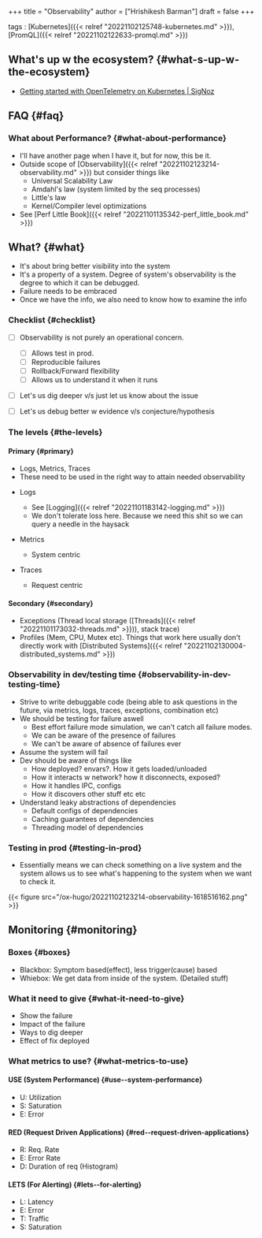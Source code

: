 +++
title = "Observability"
author = ["Hrishikesh Barman"]
draft = false
+++

tags
: [Kubernetes]({{< relref "20221102125748-kubernetes.md" >}}), [PromQL]({{< relref "20221102122633-promql.md" >}})


## What's up w the ecosystem? {#what-s-up-w-the-ecosystem}

-   [Getting started with OpenTelemetry on Kubernetes | SigNoz](https://signoz.io/blog/opentelemetry-kubernetes/)


## FAQ {#faq}


### What about Performance? {#what-about-performance}

-   I'll have another page when I have it, but for now, this be it.
-   Outside scope of [Observability]({{< relref "20221102123214-observability.md" >}}) but consider things like
    -   Universal Scalability Law
    -   Amdahl's law (system limited by the seq processes)
    -   Little's law
    -   Kernel/Compiler level optimizations
-   See [Perf Little Book]({{< relref "20221101135342-perf_little_book.md" >}})


## What? {#what}

-   It's about bring better visibility into the system
-   It's a property of a system. Degree of system's observability is the degree to which it can be debugged.
-   Failure needs to be embraced
-   Once we have the info, we also need to know how to examine the info


### Checklist {#checklist}

-   [ ] Observability is not purely an operational concern.
    -   [ ] Allows test in prod.
    -   [ ] Reproducible failures
    -   [ ] Rollback/Forward flexibility
    -   [ ] Allows us to understand it when it runs
-   [ ] Let's us dig deeper v/s just let us know about the issue
-   [ ] Let's us debug better w evidence v/s conjecture/hypothesis


### The levels {#the-levels}


#### Primary {#primary}

-   Logs, Metrics, Traces
-   These need to be used in the right way to attain needed observability

<!--list-separator-->

-  Logs

    -   See [Logging]({{< relref "20221101183142-logging.md" >}})
    -   We don't tolerate loss here. Because we need this shit so we can query a needle in the haysack

<!--list-separator-->

-  Metrics

    -   System centric

<!--list-separator-->

-  Traces

    -   Request centric


#### Secondary {#secondary}

-   Exceptions (Thread local storage ([Threads]({{< relref "20221101173032-threads.md" >}})), stack trace)
-   Profiles (Mem, CPU, Mutex etc). Things that work here usually don't directly work with [Distributed Systems]({{< relref "20221102130004-distributed_systems.md" >}})


### Observability in dev/testing time {#observability-in-dev-testing-time}

-   Strive to write debuggable code (being able to ask questions in the future, via metrics, logs, traces, exceptions, combination etc)
-   We should be testing for failure aswell
    -   Best effort failure mode simulation, we can't catch all failure modes.
    -   We can be aware of the presence of failures
    -   We can't be aware of absence of failures ever
-   Assume the system will fail
-   Dev should be aware of things like
    -   How deployed? envars?. How it gets loaded/unloaded
    -   How it interacts w network? how it disconnects, exposed?
    -   How it handles IPC, configs
    -   How it discovers other stuff etc etc
-   Understand leaky abstractions of dependencies
    -   Default configs of dependencies
    -   Caching guarantees of dependencies
    -   Threading model of dependencies


### Testing in prod {#testing-in-prod}

-   Essentially means we can check something on a live system and the system allows us to see what's happening to the system when we want to check it.

{{< figure src="/ox-hugo/20221102123214-observability-1618516162.png" >}}


## Monitoring {#monitoring}


### Boxes {#boxes}

-   Blackbox: Symptom based(effect), less trigger(cause) based
-   Whiebox: We get data from inside of the system. (Detailed stuff)


### What it need to give {#what-it-need-to-give}

-   Show the failure
-   Impact of the failure
-   Ways to dig deeper
-   Effect of fix deployed


### What metrics to use? {#what-metrics-to-use}


#### USE (System Performance) {#use--system-performance}

-   U: Utilization
-   S: Saturation
-   E: Error


#### RED (Request Driven Applications) {#red--request-driven-applications}

-   R: Req. Rate
-   E: Error Rate
-   D: Duration of req (Histogram)


#### LETS (For Alerting) {#lets--for-alerting}

-   L: Latency
-   E: Error
-   T: Traffic
-   S: Saturation
